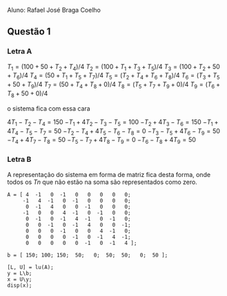 Aluno: Rafael José Braga Coelho
<h2>Questão 1</h2>
<h3>Letra A</h3>

$T_1= (100 + 50 + T_2 + T_4) / 4$
$T_2 = (100 + T_1 + T_3 + T_5) / 4$
$T_3 = (100 + T_2 + 50 + T_6) / 4$
$T_4 = (50 + T_1 + T_5 + T_7) / 4$
$T_5 = (T_2 + T_4 + T_6 + T_8) / 4$
$T_6 = (T_3 + T_5 + 50 + T_9) / 4$
$T_7 = (50 + T_4 + T_8 + 0) / 4$
$T_8 = (T_5 + T_7 + T_9 + 0) / 4$
$T_9 = (T_6 + T_8 + 50 + 0) / 4$

o sistema fica com essa cara

 $4T_1 - T_2 - T_4 = 150$
$-T_1 + 4T_2 - T_3 - T_5 = 100$
$-T_2 + 4T_3 - T_6 = 150$
$-T_1 + 4T_4 - T_5 - T_7 = 50$
$-T_2 - T_4 + 4T_5 - T_6 - T_8 = 0$
$-T_3 - T_5 + 4T_6 - T_9 = 50$
$-T_4 + 4T_7 - T_8 = 50$
$-T_5 - T_7 + 4T_8 - T_9 = 0$
$-T_6 - T_8 + 4T_9 = 50$

<h3>Letra B</h3>

A representação do sistema em forma de matriz fica desta forma, onde todos os $Tn$ que não estão na soma são representados como zero.
```
A = [ 4  -1   0  -1   0   0   0   0   0;
     -1   4  -1   0  -1   0   0   0   0;
      0  -1   4   0   0  -1   0   0   0;
     -1   0   0   4  -1   0  -1   0   0;
      0  -1   0  -1   4  -1   0  -1   0;
      0   0  -1   0  -1   4   0   0  -1;
      0   0   0  -1   0   0   4  -1   0;
      0   0   0   0  -1   0  -1   4  -1;
      0   0   0   0   0  -1   0  -1   4 ];

b = [ 150; 100; 150;  50;   0;  50;  50;   0;  50 ];

[L, U] = lu(A);
y = L\b;
x = U\y;
disp(x);
```

